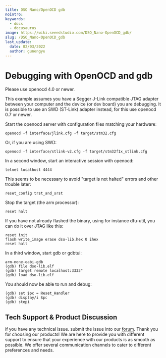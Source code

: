 ```yaml
---
title: DSO Nano/OpenOCD gdb
nointro:
keywords:
  - docs
  - docusaurus
image: https://wiki.seeedstudio.com/DSO_Nano-OpenOCD_gdb/
slug: /DSO_Nano-OpenOCD_gdb
last_update:
  date: 02/03/2022
  author: gunengyu
---
```


#   Debugging with OpenOCD and gdb

Please use openocd 4.0 or newer.

This example assumes you have a Segger J-Link compatible JTAG adapter between your computer and the device (or dev board) you are debugging. It is possible to use an SWD (ST-Link) adapter instead, for this use openocd 0.7 or newer.

Start the openocd server with configuration files matching your hardware:
```
openocd -f interface/jlink.cfg -f target/stm32.cfg
```

Or, if you are using SWD:
```
openocd -f interface/stlink-v2.cfg -f target/stm32f1x_stlink.cfg
```

In a second window, start an interactive session with openocd:
```
telnet localhost 4444
```

This seems to be necessary to avoid "target is not halted" errors and other trouble later:
```
reset_config trst_and_srst
```

Stop the target (the arm processor):
```
reset halt
```

If you have not already flashed the binary, using for instance dfu-util, you can do it over JTAG like this:
```
reset init
flash write_image erase dso-lib.hex 0 ihex
reset halt
```

In a third window, start gdb or gdbtui:
```
arm-none-eabi-gdb
(gdb) file dso-lib.elf
(gdb) target remote localhost:3333"
(gdb) load dso-lib.elf
```

You should now be able to run and debug:
```
(gdb) set $pc = Reset_Handler
(gdb) display/i $pc
(gdb) stepi
```

## Tech Support & Product Discussion
 if you have any technical issue.  submit the issue into our [forum](http://forum.seeedstudio.com/). 
Thank you for choosing our products! We are here to provide you with different support to ensure that your experience with our products is as smooth as possible. We offer several communication channels to cater to different preferences and needs.

<div class="button_tech_support_container">
<a href="https://forum.seeedstudio.com/" class="button_forum"></a> 
<a href="https://www.seeedstudio.com/contacts" class="button_email"></a>
</div>

<div class="button_tech_support_container">
<a href="https://discord.gg/eWkprNDMU7" class="button_discord"></a> 
<a href="https://github.com/Seeed-Studio/wiki-documents/discussions/69" class="button_discussion"></a>
</div>